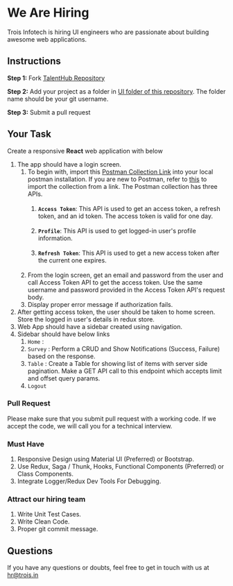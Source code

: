 # We Are Hiring
Trois Infotech is hiring UI engineers who are passionate about building awesome web applications.

## Instructions
**Step 1:** Fork [TalentHub Repository](https://github.com/troisinfotech/TalentHub)
 
 **Step 2:** Add your project as a folder in [UI folder of this repository](https://github.com/troisinfotech/TalentHub/tree/master/UI). The folder name should be your git username.
 
 **Step 3:** Submit a pull request 

## Your Task
Create a responsive **React** web application with below

1. The app should have a login screen.
   1. To begin with, import this [Postman Collection Link](https://www.getpostman.com/collections/31fa78252ece7e079f94) into your local postman installation. If you are new to Postman, refer to [this](https://learning.postman.com/docs/getting-started/importing-and-exporting-data/) to import the collection from a link. The Postman collection has three APIs. 
      <br/><br/>
      1. **`Access Token`**: This API is used to get an access token, a refresh token, and an id token. The access token is valid for one day.
      <br/><br/>
      1. **`Profile`**: This API is used to get logged-in user's profile information.
      <br/><br/>
      1. **`Refresh Token`**: This API is used to get a new access token after the current one expires.
      <br/><br/>
   1. From the login screen, get an email and password from the user and call Access Token API to get the access token. Use the same username and password provided in the Access Token API's request body.
   1. Display proper error message if authorization fails.
1. After getting access token, the user should be taken to home screen. Store the logged in user's details in redux store.
1. Web App should have a sidebar created using navigation.
1. Sidebar should have below links
   1. `Home` : 
   1. `Survey` : Perform a CRUD and Show Notifications (Success, Failure) based on the response.
   1. `Table` : Create a Table for showing list of items with server side pagination. Make a GET API call to this endpoint which accepts limit and offset query params.
   1. `Logout`

### Pull Request
Please make sure that you submit pull request with a working code. 
If we accept the code, we will call you for a technical interview.

### Must Have
1. Responsive Design using Material UI (Preferred) or Bootstrap.
1. Use Redux, Saga / Thunk, Hooks, Functional Components (Preferred) or Class Components.
1. Integrate Logger/Redux Dev Tools For Debugging.

### Attract our hiring team
1. Write Unit Test Cases.
1. Write Clean Code.
1. Proper git commit message.

## Questions
If you have any questions or doubts, feel free to get in touch with us at hr@trois.in
